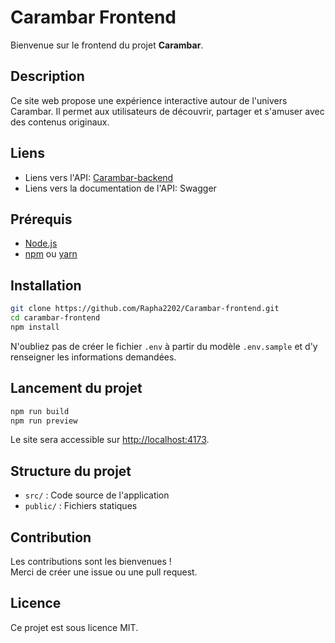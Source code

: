 # Carambar Frontend

Bienvenue sur le frontend du projet **Carambar**.

## Description

Ce site web propose une expérience interactive autour de l'univers Carambar. Il permet aux utilisateurs de découvrir, partager et s'amuser avec des contenus originaux.

## Liens

- Liens vers l'API: [Carambar-backend](https://github.com/Rapha2202/Carambar-backend)
- Liens vers la documentation de l'API: Swagger

## Prérequis

- [Node.js](https://nodejs.org/)
- [npm](https://www.npmjs.com/) ou [yarn](https://yarnpkg.com/)

## Installation

```bash
git clone https://github.com/Rapha2202/Carambar-frontend.git
cd carambar-frontend
npm install
```

N'oubliez pas de créer le fichier `.env` à partir du modèle `.env.sample` et d'y renseigner les informations demandées.

## Lancement du projet

```bash
npm run build
npm run preview
```

Le site sera accessible sur [http://localhost:4173](http://localhost:4173).

## Structure du projet

- `src/` : Code source de l'application
- `public/` : Fichiers statiques

## Contribution

Les contributions sont les bienvenues !  
Merci de créer une issue ou une pull request.

## Licence

Ce projet est sous licence MIT.
